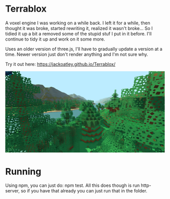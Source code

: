 # Terrablox

A voxel engine I was working on a while back.
I left it for a while, then thought it was broke, started rewriting it, realized it wasn't broke...
So I tidied it up a bit a removed some of the stupid stuf I put in it before.
I'll continue to tidy it up and work on it some more.

Uses an older version of three.js, I'll have to gradually update a version at a time.
Newer version just don't render anything and I'm not sure why.

Try it out here: https://jackoatley.github.io/Terrablox/

![Alt text](preview.png "Preview")

# Running

Using npm, you can just do: npm test. All this does though is run http-server, so if you have that already you can just run that in the folder.
